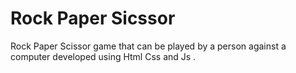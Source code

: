 <h1>Rock Paper Sicssor</h1>
<p>Rock Paper Scissor game that can be played by a person against a computer developed using Html Css and Js .
</p>